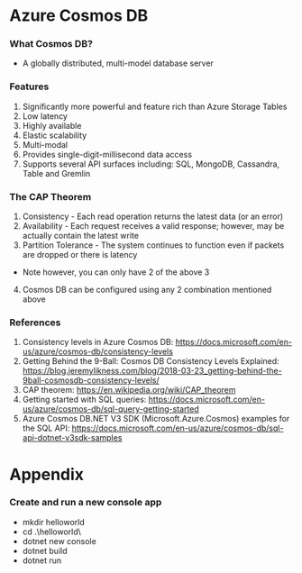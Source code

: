 # Azure Cosmos DB

### What Cosmos DB?
- A globally distributed, multi-model database server

### Features
1. Significantly more powerful and feature rich than Azure Storage Tables
2. Low latency
3. Highly available
4. Elastic scalability
5. Multi-modal
6. Provides single-digit-millisecond data access
7. Supports several API surfaces including: SQL, MongoDB, Cassandra, Table and Gremlin

### The CAP Theorem
1. Consistency - Each read operation returns the latest data (or an error)
2. Availability - Each request receives a valid response; however, may be actually contain the latest write
3. Partition Tolerance - The system continues to function even if packets are dropped or there is latency 
- Note however, you can only have 2 of the above 3
4. Cosmos DB can be configured using any 2 combination mentioned above

### References
1. Consistency levels in Azure Cosmos DB: https://docs.microsoft.com/en-us/azure/cosmos-db/consistency-levels
2. Getting Behind the 9-Ball: Cosmos DB Consistency Levels Explained: https://blog.jeremylikness.com/blog/2018-03-23_getting-behind-the-9ball-cosmosdb-consistency-levels/
3. CAP theorem: https://en.wikipedia.org/wiki/CAP_theorem
4. Getting started with SQL queries: https://docs.microsoft.com/en-us/azure/cosmos-db/sql-query-getting-started
5. Azure Cosmos DB.NET V3 SDK (Microsoft.Azure.Cosmos) examples for the SQL API: https://docs.microsoft.com/en-us/azure/cosmos-db/sql-api-dotnet-v3sdk-samples

# Appendix

### Create and run a new console app
- mkdir helloworld
- cd .\helloworld\
- dotnet new console
- dotnet build
- dotnet run